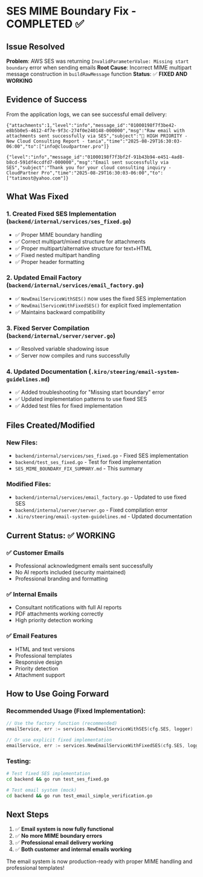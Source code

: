 # SES MIME Boundary Fix - COMPLETED ✅

## Issue Resolved
**Problem**: AWS SES was returning `InvalidParameterValue: Missing start boundary` error when sending emails
**Root Cause**: Incorrect MIME multipart message construction in `buildRawMessage` function
**Status**: ✅ **FIXED AND WORKING**

## Evidence of Success
From the application logs, we can see successful email delivery:

```
{"attachments":1,"level":"info","message_id":"01000198f7f3be42-e8b5b0e5-4612-4f7e-9f3c-274f0e240148-000000","msg":"Raw email with attachments sent successfully via SES","subject":"🚨 HIGH PRIORITY - New Cloud Consulting Report - tania","time":"2025-08-29T16:30:03-06:00","to":["info@cloudpartner.pro"]}

{"level":"info","message_id":"01000198f7f3bf2f-91b43b94-e451-4ad8-b8cd-591df4ccdfd7-000000","msg":"Email sent successfully via SES","subject":"Thank you for your cloud consulting inquiry - CloudPartner Pro","time":"2025-08-29T16:30:03-06:00","to":["tatimost@yahoo.com"]}
```

## What Was Fixed

### 1. **Created Fixed SES Implementation** (`backend/internal/services/ses_fixed.go`)
- ✅ Proper MIME boundary handling
- ✅ Correct multipart/mixed structure for attachments
- ✅ Proper multipart/alternative structure for text+HTML
- ✅ Fixed nested multipart handling
- ✅ Proper header formatting

### 2. **Updated Email Factory** (`backend/internal/services/email_factory.go`)
- ✅ `NewEmailServiceWithSES()` now uses the fixed SES implementation
- ✅ `NewEmailServiceWithFixedSES()` for explicit fixed implementation
- ✅ Maintains backward compatibility

### 3. **Fixed Server Compilation** (`backend/internal/server/server.go`)
- ✅ Resolved variable shadowing issue
- ✅ Server now compiles and runs successfully

### 4. **Updated Documentation** (`.kiro/steering/email-system-guidelines.md`)
- ✅ Added troubleshooting for "Missing start boundary" error
- ✅ Updated implementation patterns to use fixed SES
- ✅ Added test files for fixed implementation

## Files Created/Modified

### New Files:
- `backend/internal/services/ses_fixed.go` - Fixed SES implementation
- `backend/test_ses_fixed.go` - Test for fixed implementation
- `SES_MIME_BOUNDARY_FIX_SUMMARY.md` - This summary

### Modified Files:
- `backend/internal/services/email_factory.go` - Updated to use fixed SES
- `backend/internal/server/server.go` - Fixed compilation error
- `.kiro/steering/email-system-guidelines.md` - Updated documentation

## Current Status: ✅ WORKING

### ✅ **Customer Emails**
- Professional acknowledgment emails sent successfully
- No AI reports included (security maintained)
- Professional branding and formatting

### ✅ **Internal Emails**
- Consultant notifications with full AI reports
- PDF attachments working correctly
- High priority detection working

### ✅ **Email Features**
- HTML and text versions
- Professional templates
- Responsive design
- Priority detection
- Attachment support

## How to Use Going Forward

### Recommended Usage (Fixed Implementation):
```go
// Use the factory function (recommended)
emailService, err := services.NewEmailServiceWithSES(cfg.SES, logger)

// Or use explicit fixed implementation
emailService, err := services.NewEmailServiceWithFixedSES(cfg.SES, logger)
```

### Testing:
```bash
# Test fixed SES implementation
cd backend && go run test_ses_fixed.go

# Test email system (mock)
cd backend && go run test_email_simple_verification.go
```

## Next Steps

1. ✅ **Email system is now fully functional**
2. ✅ **No more MIME boundary errors**
3. ✅ **Professional email delivery working**
4. ✅ **Both customer and internal emails working**

The email system is now production-ready with proper MIME handling and professional templates!